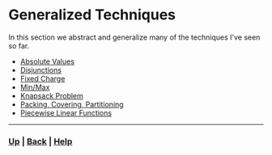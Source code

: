 # Generalized Techniques
In this section we abstract and generalize many of the techniques I've seen 
so far.

- [Absolute Values](absolute_values/README.md)
- [Disjunctions](disjunctions/README.md)
- [Fixed Charge](fixed_charge/README.md)
- [Min/Max](min_max/README.md)
- [Knapsack Problem](knapsack_problem/README.md)
- [Packing, Covering, Partitioning](packing_covering_partitioning/README.md)
- [Piecewise Linear Functions](piecewise_linear_functions/README.md)

------------------------------------------------------------------------------


### [Up][up] | [Back][back] | [Help][help]

[up]: ../README.md
[back]: ../4_scheduling_problems/README.md
[help]: ../../0_help/README.md
